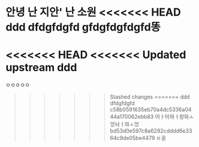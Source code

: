 안녕 난 지안'
난 소원
<<<<<<< HEAD
ddd dfdgfdgfd gfdgfdgfdgfd똥 
=======
<<<<<<< HEAD
<<<<<<< Updated upstream
ddd
=======
ㅇㅇㅇㅇㅇ
>>>>>>> Stashed changes
=======
ddd dfdgfdgfd
>>>>>>> c58b0591635eb70a4dc5336a0444a170062ebb83
어ㅏ어와ㅓ랑와ㅗ엉놔ㅓ와ㅗ엉
>>>>>>> bd53d0e597c8a6292cdddd6e3364c9de05be4479
ㄸ꽁